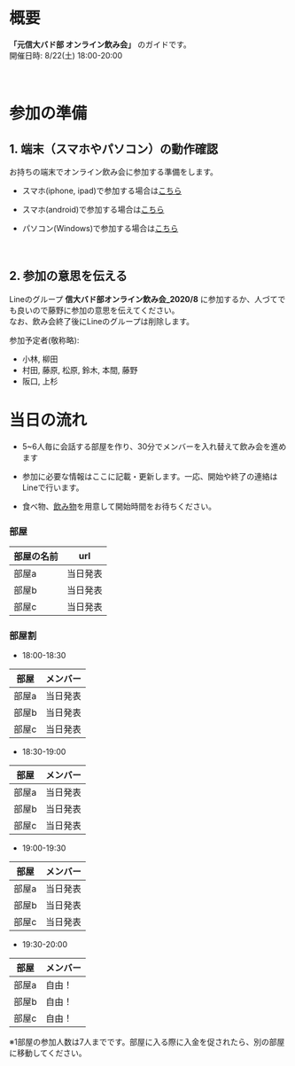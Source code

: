 # 概要
 **「元信大バド部 オンライン飲み会」** のガイドです。 <br>
開催日時: 8/22(土) 18:00-20:00 <br>
<br>
<br>

# 参加の準備
## 1. 端末（スマホやパソコン）の動作確認
お持ちの端末でオンライン飲み会に参加する準備をします。<br>

- スマホ(iphone, ipad)で参加する場合は[こちら](/tanmatsu_check/ios.md)

- スマホ(android)で参加する場合は[こちら](/tanmatsu_check/android.md)

- パソコン(Windows)で参加する場合は[こちら](/tanmatsu_check/windows.md)

<br>

## 2. 参加の意思を伝える

Lineのグループ **信大バド部オンライン飲み会_2020/8** に参加するか、人づてでも良いので藤野に参加の意思を伝えてください。<br>
なお、飲み会終了後にLineのグループは削除します。<br>

参加予定者(敬称略): 
- 小林, 柳田
- 村田, 藤原, 松原, 鈴木, 本間, 藤野
- 阪口, 上杉

# 当日の流れ

- 5~6人毎に会話する部屋を作り、30分でメンバーを入れ替えて飲み会を進めます<br>

- 参加に必要な情報はここに記載・更新します。一応、開始や終了の連絡はLineで行います。

- 食べ物、[飲み物](https://www.amazon.co.jp/s?k=%E5%A4%A7%E4%BA%94%E9%83%8E&__mk_ja_JP=%E3%82%AB%E3%82%BF%E3%82%AB%E3%83%8A&ref=nb_sb_noss_2)を用意して開始時間をお待ちください。

### 部屋

|  部屋の名前  |  url  |
| ---- | ---- |
|  部屋a  |  当日発表  |
|  部屋b  |  当日発表  |
|  部屋c  |  当日発表  |

### 部屋割

- 18:00-18:30

|  部屋  |  メンバー  |
| ---- | ---- |
|  部屋a  |  当日発表  |
|  部屋b  |  当日発表  |
|  部屋c  |  当日発表  |

- 18:30-19:00

|  部屋  |  メンバー  |
| ---- | ---- |
|  部屋a  |  当日発表  |
|  部屋b  |  当日発表  |
|  部屋c  |  当日発表  |

- 19:00-19:30

|  部屋  |  メンバー  |
| ---- | ---- |
|  部屋a  |  当日発表  |
|  部屋b  |  当日発表  |
|  部屋c  |  当日発表  |

- 19:30-20:00

|  部屋  |  メンバー  |
| ---- | ---- |
|  部屋a  |  自由！  |
|  部屋b  |  自由！  |
|  部屋c  |  自由！  |

※1部屋の参加人数は7人までです。部屋に入る際に入金を促されたら、別の部屋に移動してください。






